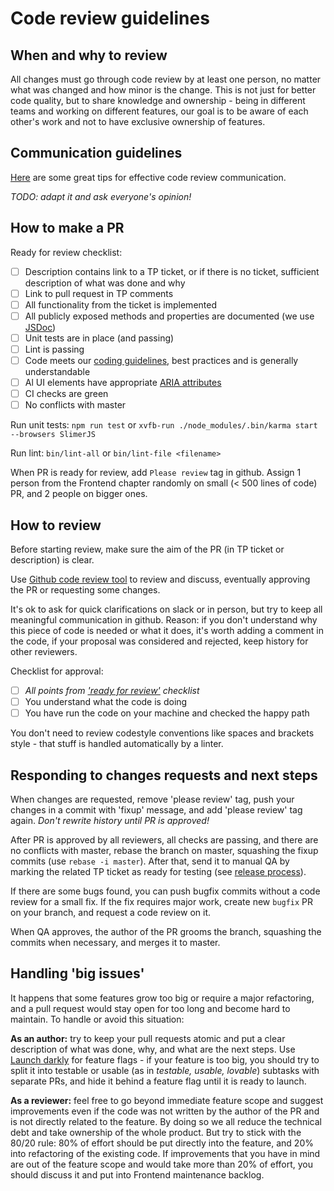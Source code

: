 # Code review guidelines

When and why to review
----------------------

All changes must go through code review by at least one person, no matter what was changed and how minor is the change. This is not just for better code quality, but to share knowledge and ownership - being in different teams and working on different features, our goal is to be aware of each other's work and not to have exclusive ownership of features.


Communication guidelines
------------------------

[Here][communication-guidelines] are some great tips for effective code review communication.

*TODO: adapt it and ask everyone's opinion!*

How to make a PR
----------------

Ready for review checklist:

- [ ] Description contains link to a TP ticket, or if there is no ticket, sufficient description of what was done and why
- [ ] Link to pull request in TP comments
- [ ] All functionality from the ticket is implemented
- [ ] All publicly exposed methods and properties are documented (we use [JSDoc][jsdoc])
- [ ] Unit tests are in place (and passing)
- [ ] Lint is passing
- [ ] Code meets our [coding guidelines][coding-guidelines], best practices and is generally understandable
- [ ] Al UI elements have appropriate [ARIA attributes][aria-doc]
- [ ] CI checks are green
- [ ] No conflicts with master

Run unit tests: `npm run test` or `xvfb-run ./node_modules/.bin/karma start --browsers SlimerJS`

Run lint: `bin/lint-all` or `bin/lint-file <filename>`

When PR is ready for review, add `Please review` tag in github. Assign 1 person from the Frontend chapter randomly on small (< 500 lines of code) PR, and 2 people on bigger ones.


How to review
-------------

Before starting review, make sure the aim of the PR (in TP ticket or description) is clear.

Use [Github code review tool][github-cr-docs] to review and discuss, eventually approving the PR or requesting some changes.

It's ok to ask for quick clarifications on slack or in person, but try to keep all meaningful communication in github. Reason: if you don't understand why this piece of code is needed or what it does, it's worth adding a comment in the code, if your proposal was considered and rejected, keep history for other reviewers.

Checklist for approval:

- [ ] *All points from ['ready for review'](#how-to-make-a-pr) checklist*
- [ ] You understand what the code is doing
- [ ] You have run the code on your machine and checked the happy path

You don't need to review codestyle conventions like spaces and brackets style - that stuff is handled automatically by a linter.


Responding to changes requests and next steps
---------------------------------------------

When changes are requested, remove 'please review' tag, push your changes in a commit with 'fixup' message, and add 'please review' tag again. *Don't rewrite history until PR is approved!*

After PR is approved by all reviewers, all checks are passing, and there are no conflicts with master, rebase the branch on master, squashing the fixup commits (use `rebase -i master`). After that, send it to manual QA by marking the related TP ticket as ready for testing (see [release process][release-process]).

If there are some bugs found, you can push bugfix commits without a code review for a small fix. If the fix requires major work, create new `bugfix` PR on your branch, and request a code review on it.

When QA approves, the author of the PR grooms the branch, squashing the commits when necessary, and merges it to master.


Handling 'big issues'
---------------------

It happens that some features grow too big or require a major refactoring, and a pull request would stay open for too long and become hard to maintain. To handle or avoid this situation:

**As an author:** try to keep your pull requests atomic and put a clear description of what was done, why, and what are the next steps. Use [Launch darkly][launch-darkly] for feature flags - if your feature is too big, you should try to split it into testable or usable (as in *testable, usable, lovable*) subtasks with separate PRs, and hide it behind a feature flag until it is ready to launch.

**As a reviewer:** feel free to go beyond immediate feature scope and suggest improvements even if the code was not written by the author of the PR and is not directly related to the feature. By doing so we all reduce the technical debt and take ownership of the whole product. But try to stick with the 80/20 rule: 80% of effort should be put directly into the feature, and 20% into refactoring of the existing code. If improvements that you have in mind are out of the feature scope and would take more than 20% of effort, you should discuss it and put into Frontend maintenance backlog.


[communication-guidelines]: https://github.com/thoughtbot/guides/tree/master/code-review
[jsdoc]: http://usejsdoc.org/
[github-cr-docs]: https://help.github.com/articles/reviewing-proposed-changes-in-a-pull-request/
[coding-guidelines]: https://github.com/contentful/coding-guidelines
[aria-doc]: https://contentful.atlassian.net/wiki/display/ENG/Semantic+Markup+in+the+UI
[release-process]: /docs/guides/code-submission
[launch-darkly]: /docs/guides/a_b_testing
